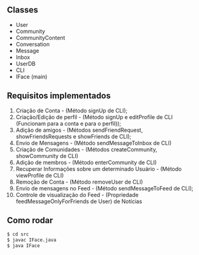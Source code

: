 ## Classes
- User
- Community
- CommunityContent
- Conversation
- Message
- Inbox
- UserDB
- CLI
- IFace (main)


## Requisitos implementados
1. Criação de Conta - (Método signUp de CLI);
2. Criação/Edição de perfil - (Método signUp e editProfile de CLI (Funcionam para a conta e para o perfil));
3. Adição de amigos - (Métodos sendFriendRequest, showFriendsRequests e showFriends de CLI);
4. Envio de Mensagens - (Método sendMessageToInbox de CLI)
5. Criação de Comunidades - (Métodos createCommunity, showCommunity de CLI)
6. Adição de membros - (Método enterCommunity de CLI)
7. Recuperar Informações sobre um determinado Usuário - (Método viewProfile de CLI)
8. Remoção de Conta - (Método removeUser de CLI)
9. Envio de mensagens no Feed - (Método sendMessageToFeed de CLI);
10. Controle de visualização do Feed - (Propriedade feedMessageOnlyForFriends de User)
de Notícias

## Como rodar
```bash
$ cd src
$ javac IFace.java
$ java IFace
```
